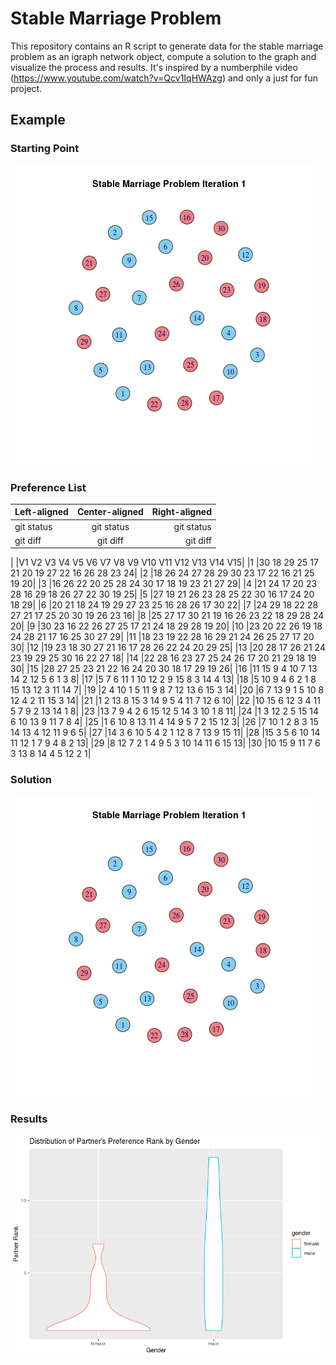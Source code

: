 # Stable Marriage Problem

This repository contains an R script to generate data for the stable marriage problem as an igraph network object, compute a solution to the graph and visualize the process and results. It's inspired by a numberphile video (https://www.youtube.com/watch?v=Qcv1IqHWAzg) and only a just for fun project.

## Example

### Starting Point

![](/network1.jpeg)

### Preference List

| Left-aligned | Center-aligned | Right-aligned |
| :---         |     :---:      |          ---: |
| git status   | git status     | git status    |
| git diff     | git diff       | git diff      |
	
	
|   |V1 V2  V3  V4  V5  V6  V7  V8  V9 V10 V11 V12  V13 V14 V15|
|1  |30	18	29	25	17	21	20	19	27	22	16	26	28	23	24|
|2  |18	26	24	27	28	29	30	23	17	22	16	21	25	19	20|
|3  |16	26	22	20	25	28	24	30	17	18	19	23	21	27	29|
|4  |21	24	17	20	23	28	16	29	18	26	27	22	30	19	25|
|5  |27	19	21	26	23	28	25	22	30	16	17	24	20	18	29|
|6  |20	21	18	24	19	29	27	23	25	16	28	26	17	30	22|
|7  |24	29	18	22	28	27	21	17	25	20	30	19	26	23	16|
|8  |25	27	17	30	21	19	16	26	23	22	18	29	28	24	20|
|9  |30	23	16	22	26	27	25	17	21	24	18	29	28	19	20|
|10	|23	20	22	26	19	18	24	28	21	17	16	25	30	27	29|
|11	|18	23	19	22	28	16	29	21	24	26	25	27	17	20	30|
|12	|19	23	18	30	27	21	16	17	28	26	22	24	20	29	25|
|13	|20	28	17	26	21	24	23	19	29	25	30	16	22	27	18|
|14	|22	28	16	23	27	25	24	26	17	20	21	29	18	19	30|
|15	|28	27	25	23	21	22	16	24	20	30	18	17	29	19	26|
|16	|11	15	9	4	10	7	13	14	2	12	5	6	1	3	8|
|17	|5	7	6	11	1	10	12	2	9	15	8	3	14	4	13|
|18	|5	10	9	4	6	2	1	8	15	13	12	3	11	14	7|
|19	|2	4	10	1	5	11	9	8	7	12	13	6	15	3	14|
|20	|6	7	13	9	1	5	10	8	12	4	2	11	15	3	14|
|21	|1	2	13	8	15	3	14	9	5	4	11	7	12	6	10|
|22	|10	15	6	12	3	4	11	5	7	9	2	13	14	1	8|
|23	|13	7	9	4	2	6	15	12	5	14	3	10	1	8	11|
|24	|1	3	12	2	5	15	14	6	10	13	9	11	7	8	4|
|25	|1	6	10	8	13	11	4	14	9	5	7	2	15	12	3|
|26	|7	10	1	2	8	3	15	14	13	4	12	11	9	6	5|
|27	|14	3	6	10	5	4	2	1	12	8	7	13	9	15	11|
|28	|15	3	5	6	10	14	11	12	1	7	9	4	8	2	13|
|29	|8	12	7	2	1	4	9	5	3	10	14	11	6	15	13|
|30	|10	15	9	11	7	6	3	13	8	14	4	5	12	2	1|

### Solution

![](Network.gif)

### Results

![](/RankDistribution.png)


